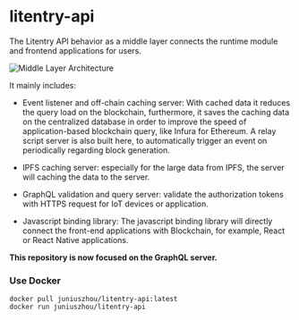 # litentry-api

The Litentry API behavior as a middle layer connects the runtime module and frontend applications for users.

![Middle Layer Architecture](https://static.wixstatic.com/media/760d3a_a76187e13b1f48968070104d7450b340~mv2.png/v1/fill/w_967,h_616,al_c,q_90/760d3a_a76187e13b1f48968070104d7450b340~mv2.webp)

It mainly includes:

* Event listener and off-chain caching server:  With cached data it reduces the query load on the blockchain, furthermore, it saves the caching data on the centralized database in order to improve the speed of application-based blockchain query, like Infura for Ethereum. A relay script server is also built here, to automatically trigger an event on periodically regarding block generation.

* IPFS caching server: especially for the large data from IPFS, the server will caching the data to the server.

* GraphQL validation and query server: validate the authorization tokens with HTTPS request for IoT devices or application.

* Javascript binding library: The javascript binding library will directly connect the front-end applications with Blockchain, for example, React or React Native applications.

**This repository is now focused on the GraphQL server.**


### Use Docker

```
docker pull juniuszhou/litentry-api:latest
docker run juniuszhou/litentry-api
```
